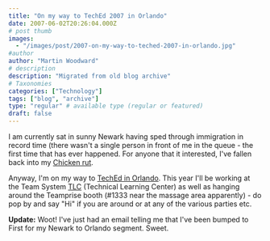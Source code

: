 ```yaml
---
title: "On my way to TechEd 2007 in Orlando"
date: 2007-06-02T20:26:04.000Z
# post thumb
images:
  - "/images/post/2007-on-my-way-to-teched-2007-in-orlando.jpg"
#author
author: "Martin Woodward"
# description
description: "Migrated from old blog archive"
# Taxonomies
categories: ["Technology"]
tags: ["blog", "archive"]
type: "regular" # available type (regular or featured)
draft: false
---
```


I am currently sat in sunny Newark having sped through immigration in record time (there wasn't a single person in front of me in the queue - the first time that has ever happened. For anyone that it interested, I've fallen back into my [Chicken rut](http://www.woodwardweb.com/personal/000171.html).   

Anyway, I'm on my way to [TechEd in Orlando](http://www.microsoft.com/events/teched2007/community.mspx).  This year I'll be working at the Team System [TLC](http://www.microsoft.com/events/teched2007/learningcenter.mspx) (Technical Learning Center) as well as hanging around the Teamprise booth (#1333 near the massage area apparently) - do pop by and say "Hi" if you are around or at any of the various parties etc. 

**Update:** Woot!  I've just had an email telling me that I've been bumped to First for my Newark to Orlando segment.  Sweet.